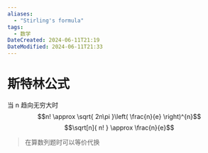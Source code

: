 ```yaml
---
aliases:
  - "Stirling's formula"
tags:
  - 数学
DateCreated: 2024-06-11T21:19
DateModified: 2024-06-11T21:33
---
```

# 斯特林公式

当 n 趋向无穷大时
$$n! \approx \sqrt{ 2n\pi }\left( \frac{n}{e} \right)^{n}$$
$$\sqrt[n]{ n! } \approx \frac{n}{e}$$
> 在算数列题时可以等价代换
